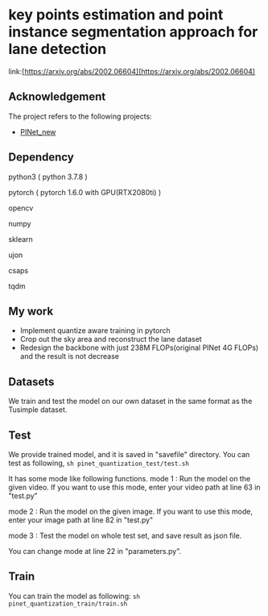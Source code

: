 # key points estimation and point instance segmentation approach for lane detection
link:[https://arxiv.org/abs/2002.06604](https://arxiv.org/abs/2002.06604)  

## Acknowledgement
The project refers to the following projects:
* [PINet_new](https://github.com/koyeongmin/PINet_new#key-points-estimation-and-point-instance-segmentation-approach-for-lane-detection) 

## Dependency
python3 ( python 3.7.8 )

pytorch ( pytorch 1.6.0 with GPU(RTX2080ti) )

opencv

numpy

sklearn

ujon

csaps

tqdm


## My work
* Implement quantize aware training in pytorch
* Crop out the sky area and reconstruct the lane dataset
* Redesign the backbone with just 238M FLOPs(original PINet 4G FLOPs) and the result is not decrease

## Datasets
We train and test the model on our own dataset in the same format as the Tusimple dataset.

## Test
We provide trained model, and it is saved in "savefile" directory. You can test as following,
`sh pinet_quantization_test/test.sh`

It has some mode like following functions.
mode 1 : Run the model on the given video. If you want to use this mode, enter your video path at line 63 in "test.py"

mode 2 : Run the model on the given image. If you want to use this mode, enter your image path at line 82 in "test.py"

mode 3 : Test the model on whole test set, and save result as json file.

You can change mode at line 22 in "parameters.py".

## Train
You can train the model as following:
`sh pinet_quantization_train/train.sh`

##



